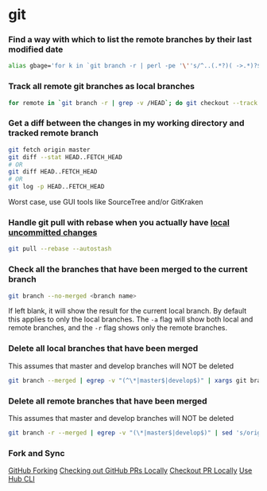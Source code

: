 # git

### Find a way with which to list the remote branches by their last modified date

```bash
alias gbage='for k in `git branch -r | perl -pe '\''s/^..(.*?)( ->.*)?$/\1/'\''`; do echo -e `git show --pretty=format:"%Cgreen%ci %Cblue%cr%Creset" $k -- | head -n 1`\\t$k; done | sort -r'
```

### Track all remote git branches as local branches

```bash
for remote in `git branch -r | grep -v /HEAD`; do git checkout --track $remote ; done
```

### Get a diff between the changes in my working directory and tracked remote branch

```bash
git fetch origin master
git diff --stat HEAD..FETCH_HEAD
# OR
git diff HEAD..FETCH_HEAD
# OR
git log -p HEAD..FETCH_HEAD
```
Worst case, use GUI tools like SourceTree and/or GitKraken

### Handle git pull with rebase when you actually have [local uncommitted changes](https://cscheng.info/2017/01/26/git-tip-autostash-with-git-pull-rebase.html)

```bash
git pull --rebase --autostash
```

### Check all the branches that have been merged to the current branch
```bash
git branch --no-merged <branch name>
```

If <branch name> left blank, it will show the result for the current local branch. By default this applies to only the local branches. The `-a` flag will show both local and remote branches, and the `-r` flag shows only the remote branches.

### Delete all local branches that have been merged
This assumes that master and develop branches will NOT be deleted

```bash
git branch --merged | egrep -v "(^\*|master$|develop$)" | xargs git branch -d
```

### Delete all remote branches that have been merged
This assumes that master and develop branches will NOT be deleted

```bash
git branch -r --merged | egrep -v "(\*|master$|develop$)" | sed 's/origin\///' | xargs -n 1 git push --delete origin
```

### Fork and Sync

[GitHub Forking](https://gist.github.com/indrayam/c5376735e5702d5cfc7f1646f64af2d8)
[Checking out GitHub PRs Locally](https://blog.scottlowe.org/2015/09/04/checking-out-github-pull-requests-locally/)
[Checkout PR Locally](https://gist.github.com/indrayam/2f1b81ce33d1a6f30140d4d5f2b79b37)
[Use Hub CLI](https://hub.github.com/)
